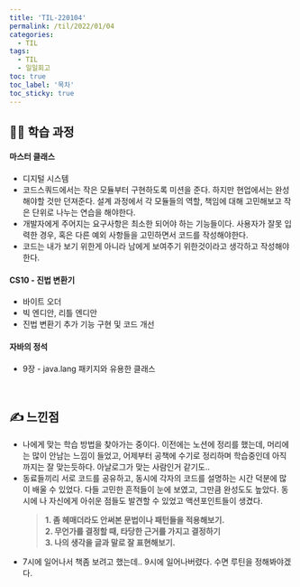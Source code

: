 ```yaml
---
title: 'TIL-220104'
permalink: /til/2022/01/04
categories:
  - TIL
tags:
  - TIL
  - 일일회고
toc: true
toc_label: '목차'
toc_sticky: true
---
```


<!--more-->

## 👨‍💻 학습 과정

#### 마스터 클래스

- 디지털 시스템
- 코드스쿼드에서는 작은 모듈부터 구현하도록 미션을 준다. 하지만 현업에서는 완성해야할 것만 던져준다. 설계 과정에서 각 모듈들의 역할, 책임에 대해 고민해보고 작은 단위로 나누는 연습을 해야한다.
- 개발자에게 주어지는 요구사항은 최소한 되어야 하는 기능들이다. 사용자가 잘못 입력한 경우, 혹은 다른 예외 사항들을 고민하면서 코드를 작성해야한다.
- 코드는 내가 보기 위한게 아니라 남에게 보여주기 위한것이라고 생각하고 작성해야한다.

#### CS10 - 진법 변환기

- 바이트 오더
- 빅 엔디안, 리틀 엔디안
- 진법 변환기 추가 기능 구현 및 코드 개선

#### 자바의 정석

- 9장 - java.lang 패키지와 유용한 클래스

<br>

## ✍ 느낀점

- 나에게 맞는 학습 방법을 찾아가는 중이다. 이전에는 노션에 정리를 했는데, 머리에는 많이 안남는 느낌이 들었고, 어제부터 공책에 수기로 정리하며 학습중인데 아직까지는 잘 맞는듯하다. 아날로그가 맞는 사람인거 같기도..
- 동료들끼리 서로 코드를 공유하고, 동시에 각자의 코드를 설명하는 시간 덕분에 많이 배울 수 있었다. 다들 고민한 흔적들이 눈에 보였고, 그만큼 완성도도 높았다.
  동시에 나 자신에게 아쉬운 점들도 발견할 수 있었고 액션포인트들이 생겼다.
  > **1. 좀 헤매더라도 안써본 문법이나 패턴들을 적용해보기.**  
  > **2. 무언가를 결정할 때, 타당한 근거를 가지고 결정하기**  
  > **3. 나의 생각을 글과 말로 잘 표현해보기.**
- 7시에 일어나서 책좀 보려고 했는데.. 9시에 일어나버렸다. 수면 루틴을 정해봐야겠다.

